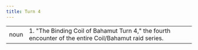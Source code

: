 ```yaml
---
title: Turn 4
---
```

| | |
| --- | --- |
| noun | 1.  	"The Binding Coil of Bahamut Turn 4," the fourth encounter of the entire Coil/Bahamut raid series.	|
